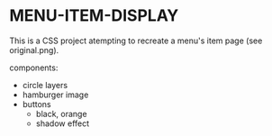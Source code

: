 # MENU-ITEM-DISPLAY

This is a CSS project atempting to recreate a menu's item page (see original.png).

components:

- circle layers
- hamburger image
- buttons
  - black, orange
  - shadow effect
